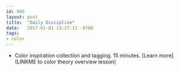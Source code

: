 ```yaml
---
id: 005
layout: post
title:  "Daily Discipline"
date:   2017-01-01 13:37:11 -0700
tags:
- color
---
```

* Color inspiration collection and tagging. 15 minutes. [Learn more](LINKME to color theory overview lesson)
